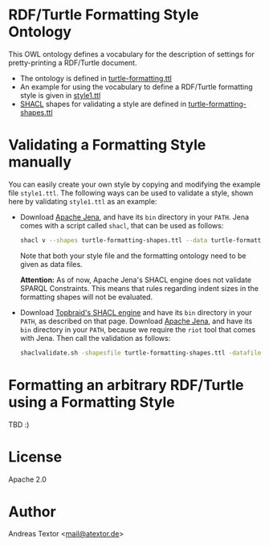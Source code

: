 # RDF/Turtle Formatting Style Ontology

This OWL ontology defines a vocabulary for the description of settings for pretty-printing a
RDF/Turtle document.

- The ontology is defined in [turtle-formatting.ttl](turtle-formatting.ttl)
- An example for using the vocabulary to define a RDF/Turtle formatting style is given in
  [style1.ttl](style1.ttl)
- [SHACL](https://www.w3.org/TR/shacl/) shapes for validating a style are defined in
  [turtle-formatting-shapes.ttl](turtle-formatting-shapes.ttl)

# Validating a Formatting Style manually

You can easily create your own style by copying and modifying the example file
`style1.ttl`. The following ways can be used to validate a style, shown here by
validating `style1.ttl` as an example:

* Download [Apache Jena](https://jena.apache.org/), and have its `bin` directory in your `PATH`.
  Jena comes with a script called `shacl`, that can be used as follows:
  ```bash
  shacl v --shapes turtle-formatting-shapes.ttl --data turtle-formatting.ttl --data style1.ttl
  ```
  Note that both your style file and the formatting ontology need to be given as data files.

  **Attention:** As of now, Apache Jena's SHACL engine does not validate SPARQL Constraints. This
  means that rules regarding indent sizes in the formatting shapes will not be evaluated.

* Download [Topbraid's SHACL engine](https://github.com/TopQuadrant/shacl) and
  have its `bin` directory in your `PATH`, as described on that page. Download
  [Apache Jena](https://jena.apache.org/), and have its `bin` directory in your
  `PATH`, because we require the `riot` tool that comes with Jena. Then call the
  validation as follows:
  ```bash
  shaclvalidate.sh -shapesfile turtle-formatting-shapes.ttl -datafile <(riot --out=ttl turtle-formatting.ttl style1.ttl)
  ```

# Formatting an arbitrary RDF/Turtle using a Formatting Style

TBD :)

# License

Apache 2.0

# Author

Andreas Textor <[mail@atextor.de](mailto:mail@atextor.de)>
